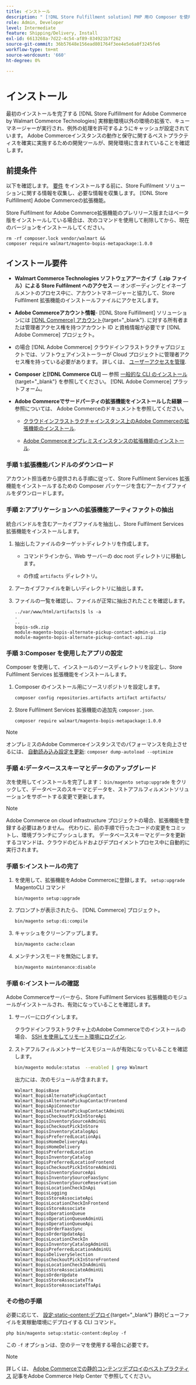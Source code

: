```yaml
---
title: インストール
description: " [!DNL Store Fulfillment solution] PHP 用の Composer を使用するAdobe Commerceストアフロントの場合。"
role: Admin, Developer
level: Intermediate
feature: Shipping/Delivery, Install
exl-id: 6613268a-7d22-4c54-af89-834921b7f262
source-git-commit: 36b57648e156ead801764f3ee4e5e6a0f3245fe6
workflow-type: tm+mt
source-wordcount: '660'
ht-degree: 0%

---
```



# インストール

最初のインストールを完了する [!DNL Store Fulfillment for Adobe Commerce by Walmart Commerce Technologies] 実稼動環境以外の環境の拡張で、キューマネージャーが実行され、例外の処理を許可するようにキャッシュが設定されています。 Adobe Commerceインスタンスの動作と保守に関するベストプラクティスを確実に実施するための開発ツールが、開発環境に含まれていることを確認します。

## 前提条件

以下を確認します。 [要件](solution-requirements.md) をインストールする前に、Store Fulfilment ソリューションに関する情報を収集し、必要な情報を収集します。 [!DNL Store Fulfillment] Adobe Commerceの拡張機能。

Store Fulfilment for Adobe Commerce拡張機能のプレリリース版またはベータ版をインストールしている場合は、次のコマンドを使用して削除してから、現在のバージョンをインストールしてください。

```terminal
rm -rf composer.lock vendor/walmart &&
composer require walmart/magento-bopis-metapackage:1.0.0
```

## インストール要件

- **Walmart Commerce Technologies ソフトウェアアーカイブ（.zip ファイル）による Store Fulfilment へのアクセス** — オンボーディングとイネーブルメントのプロセス中に、アカウントマネージャーと協力して、Store Fulfilment 拡張機能のインストールファイルにアクセスします。

- **Adobe Commerceアカウント情報**- [!DNL Store Fulfillment] ソリューションには [[!DNL Commerce] アカウント](https://docs.magento.com/user-guide/magento/magento-account.html){target="_blank"}. に対する所有者または管理者アクセス権を持つアカウント ID と資格情報が必要です [!DNL Adobe Commerce] プロジェクト。

- の場合 [!DNL Adobe Commerce] クラウドインフラストラクチャプロジェクトでは、ソフトウェアインストーラーが Cloud プロジェクトに管理者アクセス権を持っている必要があります。 詳しくは、 [ユーザーアクセスを管理](https://devdocs.magento.com/cloud/project/user-admin.html).

- **Composer と[!DNL Commerce CLI]** — 参照 [一般的な CLI のインストール](https://devdocs.magento.com/extensions/install/){target="_blank"} を参照してください。 [!DNL Adobe Commerce] プラットフォーム。

- **Adobe Commerceでサードパーティの拡張機能をインストールした経験** — 参照については、 Adobe Commerceのドキュメントを参照してください。

   - [クラウドインフラストラクチャインスタンス上のAdobe Commerceの拡張機能のインストール](https://devdocs.magento.com/cloud/howtos/install-components.html#install-an-extension).

   - [Adobe Commerceオンプレミスインスタンスの拡張機能のインストール](https://devdocs.magento.com/extensions/install/).

### 手順 1:拡張機能バンドルのダウンロード

アカウント担当者から提供される手順に従って、Store Fulfilment Services 拡張機能をインストールするための Composer パッケージを含むアーカイブファイルをダウンロードします。

### 手順 2:アプリケーションへの拡張機能アーティファクトの抽出

統合バンドルを含むアーカイブファイルを抽出し、Store Fulfilment Services 拡張機能をインストールします。

1. 抽出したファイルのターゲットディレクトリを作成します。

   - コマンドラインから、Web サーバーの doc root ディレクトリに移動します。

   - の作成 `artifacts` ディレクトリ。

1. アーカイブファイルを新しいディレクトリに抽出します。

1. ファイルの一覧を確認し、ファイルが正常に抽出されたことを確認します。

   ```
   ../var/www/html/artifacts]$ ls -a
   .
   ..
   bopis-sdk.zip
   module-magento-bopis-alternate-pickup-contact-admin-ui.zip
   module-magento-bopis-alternate-pickup-contact-api.zip
   ```

### 手順 3:Composer を使用したアプリの設定

Composer を使用して、インストールのソースディレクトリを設定し、Store Fulfilment Services 拡張機能をインストールします。

1. Composer のインストール用にソースリポジトリを設定します。

   ```bash
   composer config repositories.artifacts artifact artifacts/
   ```

1. Store Fulfilment Services 拡張機能の追加先 `composer.json`.

   ```bash
   composer require walmart/magento-bopis-metapackage:1.0.0
   ```

>[!NOTE]
>
>オンプレミスのAdobe Commerceインスタンスでのパフォーマンスを向上させるには、 [自動読み込み設定を更新](https://experienceleague.adobe.com/docs/commerce-operations/performance-best-practices/deployment-flow.html#update-the-autoloader): `composer dump-autoload --optimize`

### 手順 4:データベーススキーマとデータのアップグレード

次を使用してインストールを完了します： `bin/magento setup:upgrade` をクリックして、データベースのスキーマとデータを、ストアフルフィルメントソリューションをサポートする変更で更新します。

>[!NOTE]
>
>Adobe Commerce on cloud infrastructure プロジェクトの場合、拡張機能を登録する必要はありません。 代わりに、前の手順で行ったコードの変更をコミットし、環境ブランチにプッシュします。 データベーススキーマとデータを更新するコマンドは、クラウドのビルドおよびデプロイメントプロセス中に自動的に実行されます。

### 手順 5:インストールの完了

1. を使用して、拡張機能をAdobe Commerceに登録します。 `setup:upgrade` MagentoCLI コマンド

   ```terminal
   bin/magento setup:upgrade
   ```

1. プロンプトが表示されたら、 [!DNL Commerce] プロジェクト。

   ```bash
   bin/magento setup:di:compile
   ```

1. キャッシュをクリーンアップします。

   ```bash
   bin/magento cache:clean
   ```

1. メンテナンスモードを無効にします。

   ```bash
   bin/magento maintenance:disable
   ```

### 手順 6:インストールの確認

Adobe Commerceサーバーから、Store Fulfilment Services 拡張機能のモジュールがインストールされ、有効になっていることを確認します。

1. サーバーにログインします。

   クラウドインフラストラクチャ上のAdobe Commerceでのインストールの場合、 [SSH を使用してリモート環境にログイン](https://devdocs.magento.com/cloud/env/environments-ssh.html#ssh).

1. ストアフルフィルメントサービスモジュールが有効になっていることを確認します。

   ```bash
   bin/magento module:status  --enabled | grep Walmart
   ```

   出力には、次のモジュールが含まれます。

   ```
   Walmart_BopisBase
   Walmart_BopisAlternatePickupContact
   Walmart_BopisAlternatePickupContactFrontend
   Walmart_BopisApiConnector
   Walmart_BopisAlternatePickupContactAdminUi
   Walmart_BopisCheckoutPickInStoreApi
   Walmart_BopisInventorySourceAdminUi
   Walmart_BopisCheckoutPickInStore
   Walmart_BopisInventoryCatalogApi
   Walmart_BopisPreferredLocationApi
   Walmart_BopisHomeDeliveryApi
   Walmart_BopisHomeDelivery
   Walmart_BopisPreferredLocation
   Walmart_BopisInventoryCatalog
   Walmart_BopisPreferredLocationFrontend
   Walmart_BopisCheckoutPickInStoreAdminUi
   Walmart_BopisInventorySourceApi
   Walmart_BopisInventorySourceFaasSync
   Walmart_BopisInventorySourceReservation
   Walmart_BopisLocationCheckInApi
   Walmart_BopisLogging
   Walmart_BopisStoreAssociateApi
   Walmart_BopisLocationCheckInFrontend
   Walmart_BopisStoreAssociate
   Walmart_BopisOperationQueue
   Walmart_BopisOperationQueueAdminUi
   Walmart_BopisOperationQueueApi
   Walmart_BopisOrderFaasSync
   Walmart_BopisOrderUpdateApi
   Walmart_BopisLocationCheckIn
   Walmart_BopisInventoryCatalogAdminUi
   Walmart_BopisPreferredLocationAdminUi
   Walmart_BopisDeliverySelection
   Walmart_BopisCheckoutPickInStoreFrontend
   Walmart_BopisLocationCheckInAdminUi
   Walmart_BopisStoreAssociateAdminUi
   Walmart_BopisOrderUpdate
   Walmart_BopisStoreAssociateTfa
   Walmart_BopisStoreAssociateTfaApi
   ```

### その他の手順

必要に応じて、 [設定:static-content:デプロイ](https://experienceleague.adobe.com/docs/commerce-operations/reference/commerce-on-premises.html){target="_blank"} 静的ビューファイルを実稼動環境にデプロイする CLI コマンド。

```terminal
php bin/magento setup:static-content:deploy -f
```

この `-f` オプションは、空のテーマを使用する場合に必要です。

>[!NOTE]
>
>詳しくは、 [Adobe Commerceでの静的コンテンツデプロイのベストプラクティス](https://experienceleague.adobe.com/docs/commerce-operations/implementation-playbook/best-practices/development/static-content-deployment.html) 記事をAdobe Commerce Help Center で参照してください。

